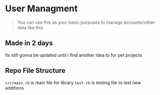 # User Managment
> You can use this as your basic purpuses to manage accounts/other data like this

## Made in 2 days
Its still gonna be updated until i find another idea to for pet projects

## Repo File Structure
`src/main.rb` is main file for library
`test.rb` is testing file to test new additions